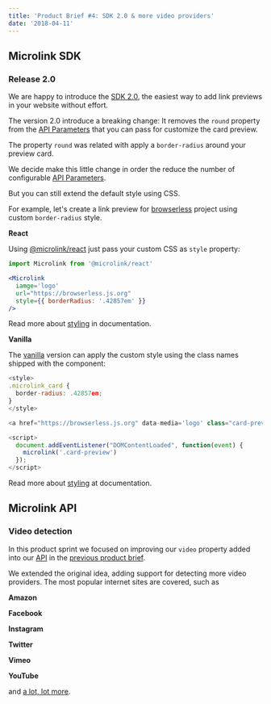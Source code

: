 ```yaml
---
title: 'Product Brief #4: SDK 2.0 & more video providers'
date: '2018-04-11'
---
```


## Microlink SDK

### Release 2.0

We are happy to introduce the [SDK 2.0](/docs/sdk), the easiest way to add link previews in your website without effort.

The version 2.0 introduce a breaking change: It removes the `round` property from the [API Parameters](/docs/sdk/getting-started/overview/getting-started/api-parameters) that you can pass for customize the card preview.

The property `round` was related with apply a `border-radius` around your preview card.

We decide make this little change in order the reduce the number of configurable [API Parameters](/docs/sdk/getting-started/overview/getting-started/api-parameters).

But you can still extend the default style using CSS.

For example, let's create a link preview for [browserless](https://browserless.js.org) project using custom `border-radius` style.

<Microlink url='https://browserless.js.org' media='logo' />

**React**

Using [@microlink/react](/docs/sdk/integrations/react/) just pass your custom CSS as `style` property:

```jsx
import Microlink from '@microlink/react'

<Microlink
  iamge='logo'
  url="https://browserless.js.org"
  style={{ borderRadius: '.42857em' }}
/>
```

Read more about [styling](/docs/sdk/integrations/react/#styling) in documentation.

**Vanilla**

The [vanilla](/docs/sdk/getting-started/overview/getting-started/vanilla/) version can apply the custom style using the class names shipped with the component:

```js
<style>
.microlink_card {
  border-radius: .42857em;
}
</style>

<a href="https://browserless.js.org" data-media='logo' class="card-preview"></a>

<script>
  document.addEventListener("DOMContentLoaded", function(event) {
    microlink('.card-preview')
  });
</script>
```

Read more about [styling](/docs/sdk/getting-started/overview/getting-started/vanilla/#styling) at documentation.

## Microlink API

### Video detection

In this product sprint we focused on improving our `video` property added into our [API](/docs/api/getting-started/overview) in the [previous product brief](/blog/video-support-prerendering-sdk-features).

We extended the original idea, adding support for detecting more video providers. The most popular internet sites are covered, such as

**Amazon**

<Microlink url='https://www.amazon.com/dp/B06XCM9LJ4' />

**Facebook**

<Microlink url='https://www.facebook.com/afcajax/videos/1686831701364171' />

**Instagram**

<Microlink url='https://www.instagram.com/p/BXHj-DllyYU' />

**Twitter**

<Microlink url='https://twitter.com/verge/status/957383241714970624' />

**Vimeo**

<Microlink url='https://vimeo.com/188175573' />

**YouTube**

<Microlink url='https://www.youtube.com/watch?v=hwMkbaS_M_c' />

and [a lot, lot more](https://rg3.github.io/youtube-dl/supportedsites.html).
